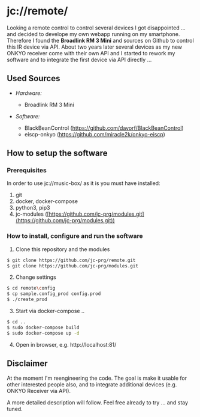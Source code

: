 # jc://remote/

Looking a remote control to control several devices I got disappointed ... and decided to develope my own webapp running on my smartphone.
Therefore I found the **Broadlink RM 3 Mini** and sources on Github to control this IR device via API. About two years later several devices
as my new ONKYO receiver come with their own API and I started to rework my software and to integrate the first device via API directly ...

## Used Sources

* *Hardware:* 
  * Broadlink RM 3 Mini
  
* *Software:* 
  * BlackBeanControl (https://github.com/davorf/BlackBeanControl)
  * eiscp-onkyo (https://github.com/miracle2k/onkyo-eiscp)


## How to setup the software

### Prerequisites

In order to use jc://music-box/ as it is you must have installed:

1. git
2. docker, docker-compose
3. python3, pip3
4. jc-modules ([https://github.com/jc-prg/modules.git](https://github.com/jc-prg/modules.git))


### How to install, configure and run the software

1. Clone this repository and the modules

```bash
$ git clone https://github.com/jc-prg/remote.git
$ git clone https://github.com/jc-prg/modules.git
```

2. Change settings

```bash
$ cd remote\config
$ cp sample.config_prod config.prod
$ ./create_prod
```

3. Start via docker-compose ..

```bash
$ cd ..
$ sudo docker-compose build
$ sudo docker-compose up -d
```

4. Open in browser, e.g. http://localhost:81/


## Disclaimer

At the moment I'm reengineering the code. The goal is make it usable for other interested people also, and to integrate additional devices (e.g. ONKYO Receiver via API). 

A more detailed description will follow. Feel free already to try ... and stay tuned.
